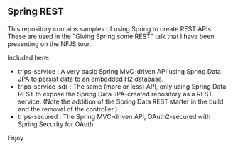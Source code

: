Spring REST
-----------
This repository contains samples of using Spring to create REST APIs. These are used in the "Giving Spring some REST" talk that I have been presenting on the NFJS tour.

Included here:

 * trips-service : A very basic Spring MVC-driven API using Spring Data JPA to persist data to an embedded H2 database.
 * trips-service-sdr : The same (more or less) API, only using Spring Data REST to expose the Spring Data JPA-created repository as a REST service. (Note the addition of the Spring Data REST starter in the build and the removal of the controller.)
 * trips-secured : The Spring MVC-driven API, OAuth2-secured with Spring Security for OAuth.

Enjoy

